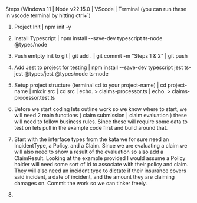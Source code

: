 Steps (Windows 11 | Node v22.15.0 | VScode | Terminal (you can run these in vscode terminal by hitting ctrl+`)
1) Project Init | npm init -y
2) Install Typescript | npm install --save-dev typescript ts-node @types/node

3) Push emtpty init to git | git add . | git commit -m "Steps 1 & 2" | git push

4) Add Jest to project for testing | npm install --save-dev typescript jest ts-jest @types/jest @types/node ts-node

5) Setup project structure (terminal cd to your project-name) | cd project-name | mkdir src | cd src | echo. > claims-processor.ts | echo. > claims-processor.test.ts

6) Before we start coding lets outline work so we know where to start, we will need 2 main functions ( claim submission | claim evaluation ) these will need to follow business rules. Since these will require some data to test on lets pull in the example code first and build around that.

7) Start with the interface types from the kata we for sure need an IncidentType, a Policy, and a Claim.
Since we are evaluating a claim we will also need to show a result of the evaluation so also add a ClaimResult.
Looking at the example provided I would assume a Policy holder will need some sort of id to associate with their policy and claim.
They will also need an incident type to dictate if their insurance covers said incident, a date of incident, and the amount they are claiming damages on.
Commit the work so we can tinker freely.

9) 
